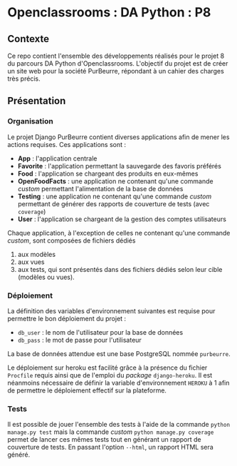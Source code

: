 # Openclassrooms : DA Python : P8

## Contexte

Ce repo contient l'ensemble des développements réalisés pour le projet 8 du parcours DA Python d'Openclassrooms. L'objectif du projet est de créer un site web pour la société PurBeurre, répondant à un cahier des charges très précis.

## Présentation

### Organisation

Le projet Django PurBeurre contient diverses applications afin de mener les actions requises. Ces applications sont :
- **App** : l'application centrale
- **Favorite** : l'application permettant la sauvegarde des favoris préférés
- **Food** : l'application se chargeant des produits en eux-mêmes
- **OpenFoodFacts** : une application ne contenant qu'une commande *custom* permettant l'alimentation de la base de données
- **Testing** : une application ne contenant qu'une commande *custom* permettant de générer des rapports de couverture de tests (avec `coverage`)
- **User** : l'application se chargeant de la gestion des comptes utilisateurs

Chaque application, à l'exception de celles ne contenant qu'une commande *custom*, sont composées de fichiers dédiés
1. aux modèles
2. aux vues
3. aux tests, qui sont présentés dans des fichiers dédiés selon leur cible (modèles ou vues).

### Déploiement

La définition des variables d'environnement suivantes est requise pour permettre le bon déploiement du projet :

- `db_user` : le nom de l'utilisateur pour la base de données
- `db_pass` : le mot de passe pour l'utilisateur

La base de données attendue est une base PostgreSQL nommée `purbeurre`.

Le déploiement sur heroku est facilité grâce à la présence du fichier `Procfile` requis ainsi que de l'emploi du *package* `django-heroku`. Il est néanmoins nécessaire de définir la variable d'environnement `HEROKU` à 1 afin de permettre le déploiement effectif sur la plateforme.

### Tests

Il est possible de jouer l'ensemble des tests à l'aide de la commande `python manage.py test` mais la commande *custom* `python manage.py coverage` permet de lancer ces mêmes tests tout en générant un rapport de couverture de tests. En passant l'option `--html`, un rapport HTML sera généré.
